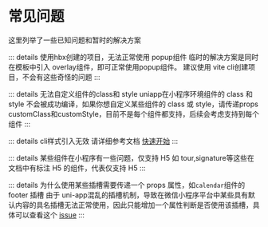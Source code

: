 # 常见问题

这里列举了一些已知问题和暂时的解决方案

::: details 使用hbx创建的项目，无法正常使用 popup组件
临时的解决方案是同时在模板中引入 overlay组件，即可正常使用popup组件。
建议使用 vite cli创建项目，不会有这些奇怪的问题
:::

::: details 无法自定义组件的class和 style
uniapp在小程序环境组件的 class 和 style 不会被成功编译，如果你想自定义某些组件的 class 或 style，请传递props customClass和customStyle，目前不是每个组件都支持，后续会考虑支持到每个组件
:::

::: details cli样式引入无效
请详细参考文档  [快速开始](/guide/quick-start)
:::

::: details 某些组件在小程序有一些问题，仅支持 H5
如 tour,signature等这些在文档中有标注 <Badge type="warning">H5</Badge> 的组件，代表仅支持 H5
:::

::: details 为什么使用某些插槽需要传递一个 props 属性，如`calendar`组件的footer 插槽
由于 uni-app混乱的插槽机制，导致在微信小程序平台中某些具有默认内容的具名插槽无法正常使用，因此只能增加一个属性判断是否使用该插槽，具体可以查看这个 [issue](https://github.com/dcloudio/uni-app/issues/4229#issuecomment-1612487232)
:::
